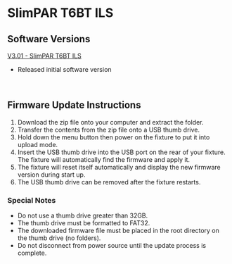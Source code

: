 # SlimPAR T6BT ILS

## Software Versions

[V3.01 - SlimPAR T6BT ILS](https://github.com/Chauvet-DJ/SLIMPART6BTILS/blob/3eabbe1723be80026606ead33553d04c5a5feada/Firmware/V3.01.zip)
- Released initial software version

&nbsp;

## Firmware Update Instructions
1. Download the zip file onto your computer and extract the folder.
2. Transfer the contents from the zip file onto a USB thumb drive.
3. Hold down the menu button then power on the fixture to put it into upload mode.
4. Insert the USB thumb drive into the USB port on the rear of your fixture. The fixture will automatically find the firmware and apply it.
5. The fixture will reset itself automatically and display the new firmware version during start up.
6. The USB thumb drive can be removed after the fixture restarts.

### Special Notes
* Do not use a thumb drive greater than 32GB.
* The thumb drive must be formatted to FAT32.
* The downloaded firmware file must be placed in the root directory on the thumb drive (no folders).
* Do not disconnect from power source until the update process is complete.
